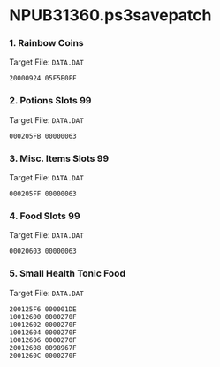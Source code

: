 # NPUB31360.ps3savepatch

### 1. Rainbow Coins

Target File: `DATA.DAT`

```
20000924 05F5E0FF
```

### 2. Potions Slots 99

Target File: `DATA.DAT`

```
000205FB 00000063
```

### 3. Misc. Items Slots 99

Target File: `DATA.DAT`

```
000205FF 00000063
```

### 4. Food Slots 99

Target File: `DATA.DAT`

```
00020603 00000063
```

### 5. Small Health Tonic Food

Target File: `DATA.DAT`

```
200125F6 000001DE
10012600 0000270F
10012602 0000270F
10012604 0000270F
10012606 0000270F
20012608 0098967F
2001260C 0000270F
```

